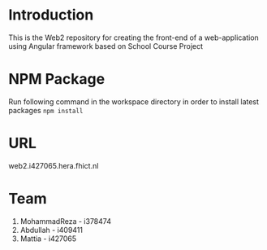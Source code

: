 # Introduction 
This is the Web2 repository for creating the front-end of a web-application using Angular framework based on School Course Project

# NPM Package
Run following command in the workspace directory in order to install latest packages
`npm install`

# URL
web2.i427065.hera.fhict.nl

# Team
1.	MohammadReza  - i378474
2.	Abdullah - i409411
3.	Mattia - i427065